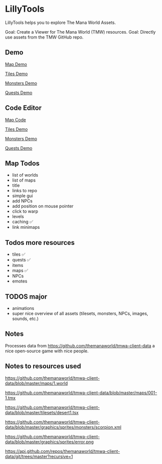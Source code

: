 # LillyTools
LillyTools helps you to explore The Mana World Assets.

Goal: Create a Viewer for The Mana World (TMW) resources.
Goal: Directly use assets from the TMW GitHub repo.

## Demo
[Map Demo](https://64kilobit.github.io/LillyViewer/#scale=0.5&mapcount=10&coll=0&text=1&objects=1&box=1&objectSize=10&mapInfo=1&mapFrames=1&objectMarkers=0) 

[Tiles Demo](https://64kilobit.github.io/LillyViewer/tiles.html)

[Monsters Demo](https://64kilobit.github.io/LillyViewer/monsters.html)

[Quests Demo](https://64kilobit.github.io/LillyViewer/quests.html)



## Code Editor
[Map Code](https://stackblitz.com/edit/stackblitz-starters-xpxweg?file=script.js)

[Tiles Demo](https://stackblitz.com/edit/stackblitz-starters-txmjni?file=script.js)

[Monsters Demo](https://stackblitz.com/edit/stackblitz-starters-xpesk1?file=script.js)

[Quests Demo](https://stackblitz.com/edit/stackblitz-starters-qt6euy?file=script.js)



## Map Todos
- list of worlds
- list of maps
- title
- links to repo
- simple gui
- add NPCs
- add position on mouse pointer
- click to warp
- levels
- caching ✅
- link minimaps 

## Todos more resources
- tiles ✅
- quests ✅
- items
- maps ✅
- NPCs
- emotes

## TODOS major
- animations
- super nice overview of all assets (tilesets, monsters, NPCs, images, sounds, etc.)

## Notes
Processes data from https://github.com/themanaworld/tmwa-client-data a nice open-source game with nice people.

## Notes to resources used
https://github.com/themanaworld/tmwa-client-data/blob/master/maps/1.world

https://github.com/themanaworld/tmwa-client-data/blob/master/maps/001-1.tmx

https://github.com/themanaworld/tmwa-client-data/blob/master/tilesets/desert1.tsx

https://github.com/themanaworld/tmwa-client-data/blob/master/graphics/sprites/monsters/scorpion.xml

https://github.com/themanaworld/tmwa-client-data/blob/master/graphics/sprites/error.png

https://api.github.com/repos/themanaworld/tmwa-client-data/git/trees/master?recursive=1

